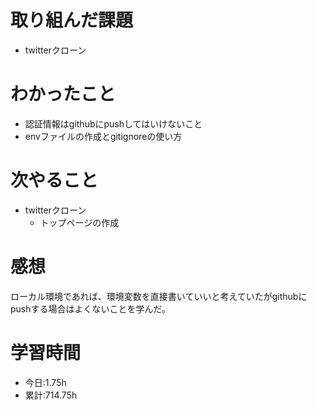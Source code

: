 # 取り組んだ課題
- twitterクローン
# わかったこと
- 認証情報はgithubにpushしてはいけないこと
- envファイルの作成とgitignoreの使い方
# 次やること
- twitterクローン
  - トップページの作成
# 感想
ローカル環境であれば、環境変数を直接書いていいと考えていたがgithubにpushする場合はよくないことを学んだ。
# 学習時間
- 今日:1.75h
- 累計:714.75h